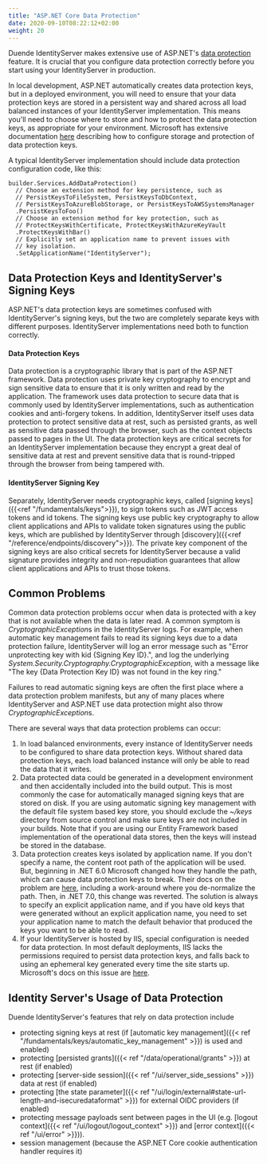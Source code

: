 ```yaml
---
title: "ASP.NET Core Data Protection"
date: 2020-09-10T08:22:12+02:00
weight: 20
---
```


Duende IdentityServer makes extensive use of ASP.NET's [data protection](https://docs.microsoft.com/en-us/aspnet/core/security/data-protection/) feature. It is crucial that you configure data protection correctly before you start using your IdentityServer in production. 

In local development, ASP.NET automatically creates data protection keys, but in a deployed environment, you will need to ensure that your data protection keys are stored in a persistent way and shared across all load balanced instances of your IdentityServer implementation. This means you'll need to choose where to store and how to protect the data protection keys, as appropriate for your environment. Microsoft has extensive documentation [here](https://learn.microsoft.com/en-us/aspnet/core/security/data-protection/configuration/overview) describing how to configure storage and protection of data protection keys.

A typical IdentityServer implementation should include data protection configuration code, like this:

```
builder.Services.AddDataProtection()
  // Choose an extension method for key persistence, such as 
  // PersistKeysToFileSystem, PersistKeysToDbContext, 
  // PersistKeysToAzureBlobStorage, or PersistKeysToAWSSystemsManager
  .PersistKeysToFoo()
  // Choose an extension method for key protection, such as 
  // ProtectKeysWithCertificate, ProtectKeysWithAzureKeyVault
  .ProtectKeysWithBar()
  // Explicitly set an application name to prevent issues with
  // key isolation. 
  .SetApplicationName("IdentityServer");
```

## Data Protection Keys and IdentityServer's Signing Keys

ASP.NET's data protection keys are sometimes confused with IdentityServer's signing keys, but the two are completely separate keys with different purposes. IdentityServer implementations need both to function correctly.

#### Data Protection Keys
Data protection is a cryptographic library that is part of the ASP.NET framework. Data protection uses private key cryptography to encrypt and sign sensitive data to ensure that it is only written and read by the application. The framework uses data protection to secure data that is commonly used by IdentityServer implementations, such as authentication cookies and anti-forgery tokens. In addition, IdentityServer itself uses data protection to protect sensitive data at rest, such as persisted grants, as well as sensitive data passed through the browser, such as the context objects passed to pages in the UI. The data protection keys are critical secrets for an IdentityServer implementation because they encrypt a great deal of sensitive data at rest and prevent sensitive data that is round-tripped through the browser from being tampered with.

#### IdentityServer Signing Key
Separately, IdentityServer needs cryptographic keys, called [signing keys]({{<ref "/fundamentals/keys">}}), to sign tokens such as JWT access tokens and id tokens. The signing keys use public key cryptography to allow client applications and APIs to validate token signatures using the public keys, which are published by IdentityServer through [discovery]({{<ref "/reference/endpoints/discovery">}}). The private key component of the signing keys are also critical secrets for IdentityServer because a valid signature provides integrity and non-repudiation guarantees that allow client applications and APIs to trust those tokens. 

## Common Problems
Common data protection problems occur when data is protected with a key that is not available when the data is later read. A common symptom is *CryptographicException*s in the IdentityServer logs. For example, when automatic key management fails to read its signing keys due to a data protection failure, IdentityServer will log an error message such as "Error unprotecting key with kid {Signing Key ID}.", and log the underlying *System.Security.Cryptography.CryptographicException*, with a message like "The key {Data Protection Key ID} was not found in the key ring." 

Failures to read automatic signing keys are often the first place where a data protection problem manifests, but any of many places where IdentityServer and ASP.NET use data protection might also throw *CryptographicException*s. 

There are several ways that data protection problems can occur:

1. In load balanced environments, every instance of IdentityServer needs to be configured to share data protection keys. Without shared data protection keys, each load balanced instance will only be able to read the data that it writes.
2. Data protected data could be generated in a development environment and then accidentally included into the build output. This is most commonly the case for automatically managed signing keys that are stored on disk. If you are using automatic signing key management with the default file system based key store, you should exclude the *~/keys* directory from source control and make sure keys are not included in your builds. Note that if you are using our Entity Framework based implementation of the operational data stores, then the keys will instead be stored in the database.
3. Data protection creates keys isolated by application name. If you don't specify a name, the content root path of the application will be used. But, beginning in .NET 6.0 Microsoft changed how they handle the path, which can cause data protection keys to break. Their docs on the problem are [here](https://learn.microsoft.com/en-us/aspnet/core/security/data-protection/configuration/overview#setapplicationname), including a work-around where you de-normalize the path. Then, in .NET 7.0, this change was reverted. The solution is always to specify an explicit application name, and if you have old keys that were generated without an explicit application name, you need to set your application name to match the default behavior that produced the keys you want to be able to read.
4. If your IdentityServer is hosted by IIS, special configuration is needed for data protection. In most default deployments, IIS lacks the permissions required to persist data protection keys, and falls back to using an ephemeral key generated every time the site starts up. Microsoft's docs on this issue are [here](https://learn.microsoft.com/en-us/aspnet/core/host-and-deploy/iis/advanced?view=aspnetcore-7.0#data-protection).

## Identity Server's Usage of Data Protection
Duende IdentityServer's features that rely on data protection include

* protecting signing keys at rest (if [automatic key management]({{< ref "/fundamentals/keys/automatic_key_management" >}}) is used and enabled)
* protecting [persisted grants]({{< ref "/data/operational/grants" >}}) at rest (if enabled)
* protecting [server-side session]({{< ref "/ui/server_side_sessions" >}}) data at rest (if enabled)
* protecting [the state parameter]({{< ref "/ui/login/external#state-url-length-and-isecuredataformat" >}}) for external OIDC providers (if enabled)
* protecting message payloads sent between pages in the UI (e.g. [logout context]({{< ref "/ui/logout/logout_context" >}}) and [error context]({{< ref "/ui/error" >}})).
* session management (because the ASP.NET Core cookie authentication handler requires it)